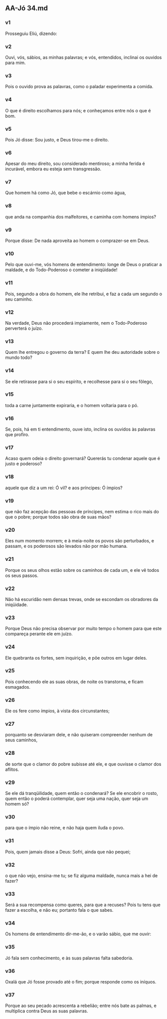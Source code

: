 ## AA-Jó 34.md
### v1
 Prosseguiu Eliú, dizendo:
### v2
 Ouvi, vós, sábios, as minhas palavras; e vós, entendidos, inclinai os ouvidos para mim.
### v3
 Pois o ouvido prova as palavras, como o paladar experimenta a comida.
### v4
 O que é direito escolhamos para nós; e conheçamos entre nós o que é bom.
### v5
 Pois Jó disse: Sou justo, e Deus tirou-me o direito.
### v6
 Apesar do meu direito, sou considerado mentiroso; a minha ferida é incurável, embora eu esteja sem transgressão.
### v7
 Que homem há como Jó, que bebe o escárnio como água,
### v8
 que anda na companhia dos malfeitores, e caminha com homens ímpios?
### v9
 Porque disse: De nada aproveita ao homem o comprazer-se em Deus.
### v10
 Pelo que ouvi-me, vós homens de entendimento: longe de Deus o praticar a maldade, e do Todo-Poderoso o cometer a iniqüidade!
### v11
 Pois, segundo a obra do homem, ele lhe retribui, e faz a cada um segundo o seu caminho.
### v12
 Na verdade, Deus não procederá impiamente, nem o Todo-Poderoso perverterá o juízo.
### v13
 Quem lhe entregou o governo da terra? E quem lhe deu autoridade sobre o mundo todo?
### v14
 Se ele retirasse para si o seu espírito, e recolhesse para si o seu fôlego,
### v15
 toda a carne juntamente expiraria, e o homem voltaria para o pó.
### v16
 Se, pois, há em ti entendimento, ouve isto, inclina os ouvidos às palavras que profiro.
### v17
 Acaso quem odeia o direito governará? Quererás tu condenar aquele que é justo e poderoso?
### v18
 aquele que diz a um rei: Ó vil? e aos príncipes: Ó ímpios?
### v19
 que não faz acepção das pessoas de príncipes, nem estima o rico mais do que o pobre; porque todos são obra de suas mãos?
### v20
 Eles num momento morrem; e à meia-noite os povos são perturbados, e passam, e os poderosos são levados não por mão humana.
### v21
 Porque os seus olhos estão sobre os caminhos de cada um, e ele vê todos os seus passos.
### v22
 Não há escuridão nem densas trevas, onde se escondam os obradores da iniqüidade.
### v23
 Porque Deus não precisa observar por muito tempo o homem para que este compareça perante ele em juízo.
### v24
 Ele quebranta os fortes, sem inquirição, e põe outros em lugar deles.
### v25
 Pois conhecendo ele as suas obras, de noite os transtorna, e ficam esmagados.
### v26
 Ele os fere como ímpios, à vista dos circunstantes;
### v27
 porquanto se desviaram dele, e não quiseram compreender nenhum de seus caminhos,
### v28
 de sorte que o clamor do pobre subisse até ele, e que ouvisse o clamor dos aflitos.
### v29
 Se ele dá tranqüilidade, quem então o condenará? Se ele encobrir o rosto, quem então o poderá contemplar, quer seja uma nação, quer seja um homem só?
### v30
 para que o ímpio não reine, e não haja quem iluda o povo.
### v31
 Pois, quem jamais disse a Deus: Sofri, ainda que não pequei;
### v32
 o que não vejo, ensina-me tu; se fiz alguma maldade, nunca mais a hei de fazer?
### v33
 Será a sua recompensa como queres, para que a recuses? Pois tu tens que fazer a escolha, e não eu; portanto fala o que sabes.
### v34
 Os homens de entendimento dir-me-ão, e o varão sábio, que me ouvir:
### v35
 Jó fala sem conhecimento, e às suas palavras falta sabedoria.
### v36
 Oxalá que Jó fosse provado até o fim; porque responde como os iníquos.
### v37
 Porque ao seu pecado acrescenta a rebelião; entre nós bate as palmas, e multiplica contra Deus as suas palavras.
